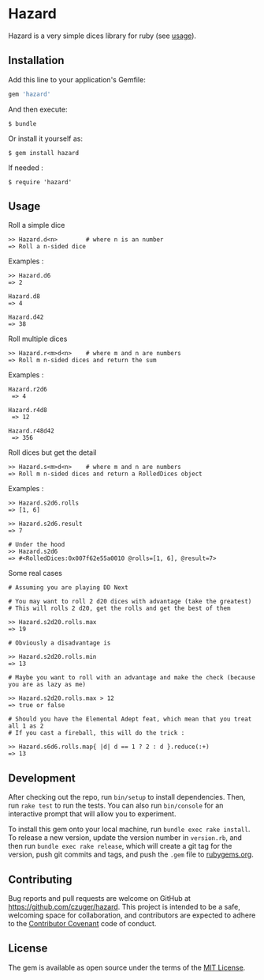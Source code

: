 # Hazard

Hazard is a very simple dices library for ruby (see [usage](#usage)).

## Installation

Add this line to your application's Gemfile:

```ruby
gem 'hazard'
```

And then execute:

    $ bundle

Or install it yourself as:

    $ gem install hazard
    
If needed :

    $ require 'hazard'  

## Usage

Roll a simple dice

    >> Hazard.d<n>        # where n is an number
    => Roll a n-sided dice

Examples : 

    >> Hazard.d6
    => 2
    
    Hazard.d8
    => 4
     
    Hazard.d42
    => 38
     
    
Roll multiple dices

    >> Hazard.r<m>d<n>    # where m and n are numbers
    => Roll m n-sided dices and return the sum

Examples : 
   
    Hazard.r2d6
     => 4
     
    Hazard.r4d8
     => 12
     
    Hazard.r48d42
     => 356
         
         
Roll dices but get the detail

    >> Hazard.s<m>d<n>    # where m and n are numbers
    => Roll m n-sided dices and return a RolledDices object

Examples : 
         
    >> Hazard.s2d6.rolls
    => [1, 6]     
          
    >> Hazard.s2d6.result
    => 7
    
    # Under the hood
    >> Hazard.s2d6
    => #<RolledDices:0x007f62e55a0010 @rolls=[1, 6], @result=7>
    
Some real cases
         
    # Assuming you are playing DD Next
    
    # You may want to roll 2 d20 dices with advantage (take the greatest)
    # This will rolls 2 d20, get the rolls and get the best of them
    
    >> Hazard.s2d20.rolls.max 
    => 19
    
    # Obviously a disadvantage is
    
    >> Hazard.s2d20.rolls.min
    => 13
    
    # Maybe you want to roll with an advantage and make the check (because you are as lazy as me)
    
    >> Hazard.s2d20.rolls.max > 12
    => true or false
    
    # Should you have the Elemental Adept feat, which mean that you treat all 1 as 2
    # If you cast a fireball, this will do the trick : 
    
    >> Hazard.s6d6.rolls.map{ |d| d == 1 ? 2 : d }.reduce(:+)
    => 13
                    
    
## Development

After checking out the repo, run `bin/setup` to install dependencies. Then, run `rake test` to run the tests. You can also run `bin/console` for an interactive prompt that will allow you to experiment.

To install this gem onto your local machine, run `bundle exec rake install`. To release a new version, update the version number in `version.rb`, and then run `bundle exec rake release`, which will create a git tag for the version, push git commits and tags, and push the `.gem` file to [rubygems.org](https://rubygems.org).

## Contributing

Bug reports and pull requests are welcome on GitHub at https://github.com/czuger/hazard. This project is intended to be a safe, welcoming space for collaboration, and contributors are expected to adhere to the [Contributor Covenant](http://contributor-covenant.org) code of conduct.


## License

The gem is available as open source under the terms of the [MIT License](http://opensource.org/licenses/MIT).

